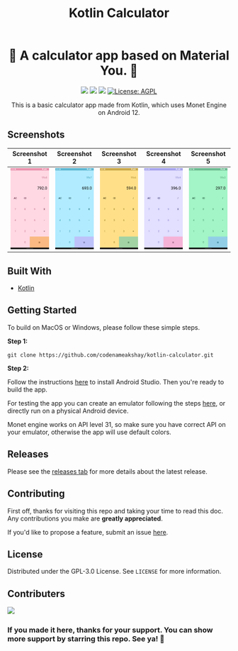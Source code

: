 <h1 align="center" style="border-bottom: none">
    <b>
        <p>Kotlin Calculator</p><br>
    </b>
    🧮 A calculator app based on Material You. 🧮 <br>
</h1>

<p align="center">
<img src="https://img.shields.io/badge/Android-Kotlin-orange?logo=Android">
<a href="https://github.com/codenameakshay/kotlin-calculator"><img src="https://img.shields.io/github/stars/codenameakshay/kotlin-calculator.svg?style=flat&logo=github&colorB=deeppink&label=stars"></a>
<a href="https://github.com/codenameakshay/kotlin-calculator"><img src="https://img.shields.io/github/v/release/codenameakshay/kotlin-calculator.svg"></a>
<a href="https://github.com/codenameakshay/kotlin-calculator"><img src="https://img.shields.io/github/license/codenameakshay/kotlin-calculator.svg" alt="License: AGPL"></a>

</p>

<p align="center">
This is a basic calculator app made from Kotlin, which uses Monet Engine on Android 12.
</p>




## Screenshots

| Screenshot 1 	| Screenshot 2 	| Screenshot 3 	| Screenshot 4 	| Screenshot 5 	|
|--------------	|--------------	|--------------	|--------------	|--------------	|
|  ![Screenshot 1](screenshots/1.png) | ![Screenshot 2](screenshots/2.png) 	| ![Screenshot 3](screenshots/3.png)  	| ![Screenshot 4](screenshots/4.png)   	|  ![Screenshot 5](screenshots/5.png) 	|

## Built With

* [Kotlin](https://kotlinlang.org/)

## Getting Started

To build on MacOS or Windows, please follow these simple steps.

**Step 1:**

```shell
git clone https://github.com/codenameakshay/kotlin-calculator.git
```

**Step 2:**

Follow the instructions [here](https://developer.android.com/studio) to install Android Studio. Then you're ready to build the app.

For testing the app you can create an emulator following the steps [here](https://developer.android.com/studio/run/emulator), or directly run on a physical Android device.

Monet engine works on API level 31, so make sure you have correct API on your emulator, otherwise the app will use default colors.

## Releases

Please see the [releases tab](https://github.com/codenameakshay/kotlin-calculator/releases) for more details about the latest release.

## Contributing
First off, thanks for visiting this repo and taking your time to read this doc.
Any contributions you make are **greatly appreciated**.

If you'd like to propose a feature, submit an issue [here](https://github.com/codenameakshay/kotlin-calculator/issues).

## License

Distributed under the GPL-3.0 License. See `LICENSE` for more information.

## Contributers

<a href="https://github.com/codenameakshay/kotlin-calculator/graphs/contributors">
  <img src="https://contributors-img.web.app/image?repo=codenameakshay/kotlin-calculator" />
</a>

### If you made it here, thanks for your support. You can show more support by starring this repo. See ya! 👋
